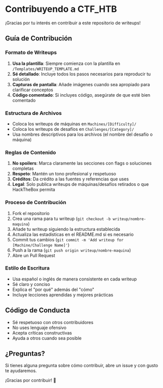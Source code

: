 # Contribuyendo a CTF_HTB

¡Gracias por tu interés en contribuir a este repositorio de writeups!

## Guía de Contribución

### Formato de Writeups

1. **Usa la plantilla**: Siempre comienza con la plantilla en `/Templates/WRITEUP_TEMPLATE.md`
2. **Sé detallado**: Incluye todos los pasos necesarios para reproducir tu solución
3. **Capturas de pantalla**: Añade imágenes cuando sea apropiado para clarificar conceptos
4. **Código comentado**: Si incluyes código, asegúrate de que esté bien comentado

### Estructura de Archivos

- Coloca los writeups de máquinas en `Machines/[Difficulty]/`
- Coloca los writeups de desafíos en `Challenges/[Category]/`
- Usa nombres descriptivos para los archivos (el nombre del desafío o máquina)

### Reglas de Contenido

1. **No spoilers**: Marca claramente las secciones con flags o soluciones completas
2. **Respeto**: Mantén un tono profesional y respetuoso
3. **Créditos**: Da crédito a las fuentes y referencias que uses
4. **Legal**: Solo publica writeups de máquinas/desafíos retirados o que HackTheBox permita

### Proceso de Contribución

1. Fork el repositorio
2. Crea una rama para tu writeup (`git checkout -b writeup/nombre-maquina`)
3. Añade tu writeup siguiendo la estructura establecida
4. Actualiza las estadísticas en el README.md si es necesario
5. Commit tus cambios (`git commit -m 'Add writeup for [Machine/Challenge Name]'`)
6. Push a la rama (`git push origin writeup/nombre-maquina`)
7. Abre un Pull Request

### Estilo de Escritura

- Usa español o inglés de manera consistente en cada writeup
- Sé claro y conciso
- Explica el "por qué" además del "cómo"
- Incluye lecciones aprendidas y mejores prácticas

## Código de Conducta

- Sé respetuoso con otros contribuidores
- No uses lenguaje ofensivo
- Acepta críticas constructivas
- Ayuda a otros cuando sea posible

## ¿Preguntas?

Si tienes alguna pregunta sobre cómo contribuir, abre un issue y con gusto te ayudaremos.

¡Gracias por contribuir! 🎯
